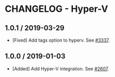 # CHANGELOG - Hyper-V

## 1.0.1 / 2019-03-29

* [Fixed] Add tags option to hyperv. See [#3337](https://github.com/DataDog/integrations-core/pull/3337).

## 1.0.0 / 2019-01-03

* [Added] Add Hyper-V integration. See [#2607][1].

[1]: https://github.com/DataDog/integrations-core/pull/2607
